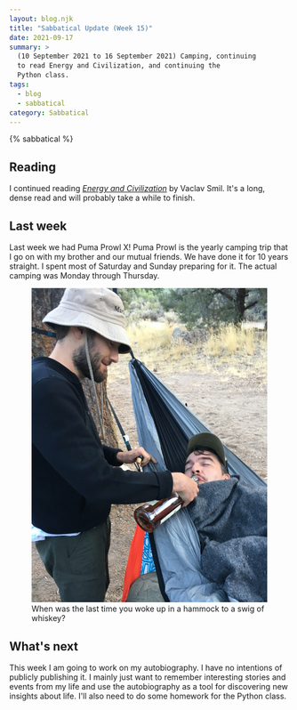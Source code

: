 ```yaml
---
layout: blog.njk
title: "Sabbatical Update (Week 15)"
date: 2021-09-17
summary: >
  (10 September 2021 to 16 September 2021) Camping, continuing
  to read Energy and Civilization, and continuing the
  Python class.
tags:
  - blog
  - sabbatical
category: Sabbatical
---
```


{% sabbatical %}

## Reading

I continued reading [*Energy and Civilization*][energyciv] by
Vaclav Smil. It's a long, dense read and will probably take a
while to finish.

[energyciv]: https://mitpress.mit.edu/books/energy-and-civilization

## Last week

Last week we had Puma Prowl X! Puma Prowl is the yearly camping
trip that I go on with my brother and our mutual friends. We have
done it for 10 years straight. I spent most of Saturday and Sunday
preparing for it. The actual camping was Monday through Thursday.

<figure>
  <img src="/media/prowl.jpg"
       alt="An early morning photo of me pouring some whiskey into my brother's mouth as he lays in a hammock"/>
  <figcaption>
    When was the last time you woke up in a hammock to a swig
    of whiskey?
  </figcaption>
</figure>

## What's next

This week I am going to work on my autobiography. I have no
intentions of publicly publishing it. I mainly just want to
remember interesting stories and events from my life and use
the autobiography as a tool for discovering new insights about
life. I'll also need to do some homework for the Python class.
